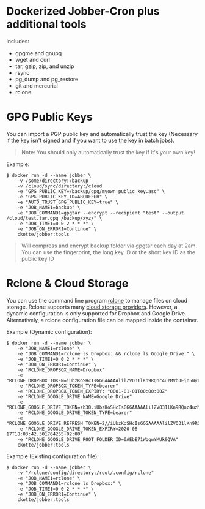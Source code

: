 # Dockerized Jobber-Cron plus additional tools

Includes:

* gpgme and gnupg
* wget and curl
* tar, gzip, zip, and unzip
* rsync
* pg_dump and pg_restore
* git and mercurial
* rclone

# GPG Public Keys

You can import a PGP public key and automatically trust the key (Necessary if the key isn't signed and if you want to use the key in batch jobs).

> Note: You should only automatically trust the key if it's your own key!

Example:

~~~~
$ docker run -d --name jobber \
    -v /some/directory:/backup
    -v /cloud/sync/directory:/cloud
    -e "GPG_PUBLIC_KEY=/backup/gpg/myown_public_key.asc" \
    -e "GPG_PUBLIC_KEY_ID=ABCDEFGH" \
    -e "AUTO_TRUST_GPG_PUBLIC_KEY=true" \
    -e "JOB_NAME1=backup" \
    -e "JOB_COMMAND1=gpgtar --encrypt --recipient "test" --output /cloud/test.tar.gpg /backup/xyz/" \
    -e "JOB_TIME1=0 0 2 * * *" \
    -e "JOB_ON_ERROR1=Continue" \
    ckotte/jobber:tools
~~~~

> Will compress and encrypt backup folder via gpgtar each day at 2am.
> You can use the fingerprint, the long key ID or the short key ID as the public key ID

# Rclone & Cloud Storage

You can use the command line program [rclone](https://rclone.org) to manage files on cloud storage. Rclone supports many [cloud storage providers](https://rclone.org#providers). However, a dynamic configuration is only supported for Dropbox and Google Drive. Alternatively, a rclone configuration file can be mapped inside the container.

Example (Dynamic configuration):

~~~~
$ docker run -d --name jobber \
    -e "JOB_NAME1=rclone" \
    -e "JOB_COMMAND1=rclone ls Dropbox: && rclone ls Google_Drive:" \
    -e "JOB_TIME1=0 0 2 * * *" \
    -e "JOB_ON_ERROR1=Continue" \
    -e "RCLONE_DROPBOX_NAME=Dropbox"
    -e "RCLONE_DROPBOX_TOKEN=iUbzKoSHcIsGGGAAAAAlilZVO31lKn9RQnc4uzMVbJEjn5WyLx1JnFI2xpLsHJDQ"
    -e "RCLONE_DROPBOX_TOKEN_TYPE=bearer"
    -e "RCLONE_DROPBOX_TOKEN_EXPIRY: "0001-01-01T00:00:00Z"
    -e "RCLONE_GOOGLE_DRIVE_NAME=Google_Drive"
    -e "RCLONE_GOOGLE_DRIVE_TOKEN=zb30.iUbzKoSHcIsGGGAAAAAlilZVO31lKn9RQnc4uzMVbJEjn5WyLx1JnFI2xpLsHJDQ"
    -e "RCLONE_GOOGLE_DRIVE_TOKEN_TYPE=bearer"
    -e "RCLONE_GOOGLE_DRIVE_REFRESH_TOKEN=2//iUbzKoSHcIsGGGAAAAAlilZVO31lKn9RQnc4uzMVbJEjn5WyLx1JnFI2xpLsHJDQ"
    -e "RCLONE_GOOGLE_DRIVE_TOKEN_EXPIRY=2020-08-17T18:03:42.301764255+02:00"
    -e "RCLONE_GOOGLE_DRIVE_ROOT_FOLDER_ID=0AEbE71WbqwYMUk9QVA"
    ckotte/jobber:tools
~~~~

Example (Existing configuration file):

~~~~
$ docker run -d --name jobber \
    -v "/rclone/config/directory:/root/.config/rclone"
    -e "JOB_NAME1=rclone" \
    -e "JOB_COMMAND1=rclone ls Dropbox:" \
    -e "JOB_TIME1=0 0 2 * * *" \
    -e "JOB_ON_ERROR1=Continue" \
    ckotte/jobber:tools
~~~~

